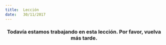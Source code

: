 ```yaml
---
title:  Lección
date:   30/11/2017
---
```


### <center>Todavía estamos trabajando en esta lección. Por favor, vuelva más tarde.</center>